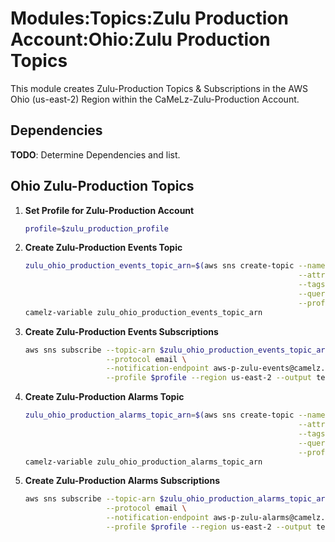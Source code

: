 # Modules:Topics:Zulu Production Account:Ohio:Zulu Production Topics

This module creates Zulu-Production Topics & Subscriptions in the AWS Ohio (us-east-2) Region within the
CaMeLz-Zulu-Production Account.

## Dependencies

**TODO**: Determine Dependencies and list.

## Ohio Zulu-Production Topics

1. **Set Profile for Zulu-Production Account**

    ```bash
    profile=$zulu_production_profile
    ```

1. **Create Zulu-Production Events Topic**

    ```bash
    zulu_ohio_production_events_topic_arn=$(aws sns create-topic --name Zulu-Production-Events \
                                                                 --attributes "DisplayName=ZULP Events" \
                                                                 --tags Key=Name,Value=Zulu-Production-Events-Topic Key=Company,Value=Zulu Key=Environment,Value=Production \
                                                                 --query 'TopicArn' \
                                                                 --profile $profile --region us-east-2 --output text)
    camelz-variable zulu_ohio_production_events_topic_arn
    ```

1. **Create Zulu-Production Events Subscriptions**

    ```bash
    aws sns subscribe --topic-arn $zulu_ohio_production_events_topic_arn \
                      --protocol email \
                      --notification-endpoint aws-p-zulu-events@camelz.io \
                      --profile $profile --region us-east-2 --output text
    ```

1. **Create Zulu-Production Alarms Topic**

    ```bash
    zulu_ohio_production_alarms_topic_arn=$(aws sns create-topic --name Zulu-Production-Alarms \
                                                                 --attributes "DisplayName=ZULP Alarms" \
                                                                 --tags Key=Name,Value=Zulu-Production-Alarms-Topic Key=Company,Value=Zulu Key=Environment,Value=Production \
                                                                 --query 'TopicArn' \
                                                                 --profile $profile --region us-east-2 --output text)
    camelz-variable zulu_ohio_production_alarms_topic_arn
    ```

1. **Create Zulu-Production Alarms Subscriptions**

    ```bash
    aws sns subscribe --topic-arn $zulu_ohio_production_alarms_topic_arn \
                      --protocol email \
                      --notification-endpoint aws-p-zulu-alarms@camelz.io \
                      --profile $profile --region us-east-2 --output text
    ```
